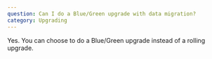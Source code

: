 ```yaml
---
question: Can I do a Blue/Green upgrade with data migration?
category: Upgrading
---
```

Yes. You can choose to do a Blue/Green upgrade instead of a rolling upgrade.
